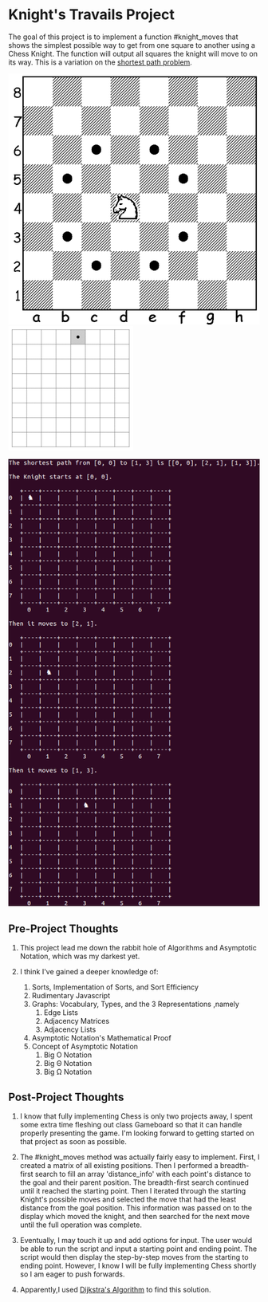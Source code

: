 # Knight's Travails Project

The goal of this project is to implement a function #knight_moves that shows the simplest possible way to get from one square to another using a Chess Knight.
The function will output all squares the knight will move to on its way. This is a variation on the [shortest path problem](https://en.wikipedia.org/wiki/Shortest_path_problem).

![Knight Possible Moves](/moves.gif)
![Knight Movement](/travails.gif)

![Screenshot](/knights_travails.png)


## Pre-Project Thoughts

1. This project lead me down the rabbit hole of Algorithms and Asymptotic Notation, which was my darkest yet.

2. I think I've gained a deeper knowledge of:

	1. Sorts, Implementation of Sorts, and Sort Efficiency
	2. Rudimentary Javascript
	3. Graphs: Vocabulary, Types, and the 3 Representations ,namely
		1. Edge Lists
		2. Adjacency Matrices
		3. Adjacency Lists
	4. Asymptotic Notation's Mathematical Proof
	5. Concept of Asymptotic Notation
		1. Big O Notation
		2. Big Θ Notation
		3. Big Ω Notation 


## Post-Project Thoughts

1.  I know that fully implementing Chess is only two projects away, I spent some extra time fleshing out class Gameboard so that it can handle properly presenting the game. I'm looking forward to getting started on that project as soon as possible.

2. The #knight_moves method was actually fairly easy to implement. First, I created a matrix of all existing positions. Then I performed a breadth-first search to fill an array 'distance_info' with each point's distance to the goal and their parent position. The breadth-first search continued until it reached the starting point. Then I iterated through the starting Knight's possible moves and selected the move that had the least distance from the goal position. This information was passed on to the display which moved the knight, and then searched for the next move until the full operation was complete.

4. Eventually, I may touch it up and add options for input. The user would be able to run the script and input a starting point and ending point. The script would then display the step-by-step moves from the starting to ending point. However, I know I will be fully implementing Chess shortly so I am eager to push forwards.

5. Apparently,I used [Dijkstra's Algorithm](https://en.wikipedia.org/wiki/Dijkstra%27s_algorithm) to find this solution.
